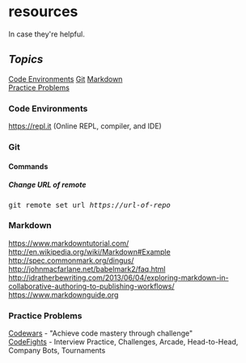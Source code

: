 # resources 
In case they're helpful.

## *Topics*  
[Code Environments](#code-environments)
[Git](#git)
[Markdown](#markdown)  
[Practice Problems](#practice-problems)

### Code Environments
https://repl.it (Online REPL, compiler, and IDE)

### Git
#### Commands
##### Change URL of remote 
<pre>git remote set url <em>https://url-of-repo</em></pre>

### Markdown  
https://www.markdowntutorial.com/   
http://en.wikipedia.org/wiki/Markdown#Example  
http://spec.commonmark.org/dingus/  
http://johnmacfarlane.net/babelmark2/faq.html  
http://idratherbewriting.com/2013/06/04/exploring-markdown-in-collaborative-authoring-to-publishing-workflows/  
https://www.markdownguide.org  

### Practice Problems
[Codewars](https://codewars.com/) - "Achieve code mastery through challenge"  
[CodeFights](https://codefights.com/) - Interview Practice, Challenges, Arcade, Head-to-Head, Company Bots, Tournaments
